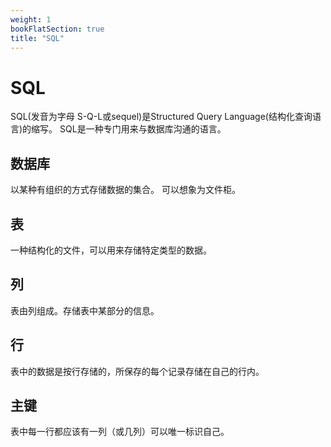 ```yaml
---
weight: 1
bookFlatSection: true
title: "SQL"
---
```


# SQL
SQL(发音为字母 S-Q-L或sequel)是Structured Query Language(结构化查询语言)的缩写。
SQL是一种专门用来与数据库沟通的语言。
## 数据库
以某种有组织的方式存储数据的集合。
可以想象为文件柜。
## 表
一种结构化的文件，可以用来存储特定类型的数据。
## 列
表由列组成。存储表中某部分的信息。
## 行
表中的数据是按行存储的，所保存的每个记录存储在自己的行内。
## 主键
表中每一行都应该有一列（或几列）可以唯一标识自己。

